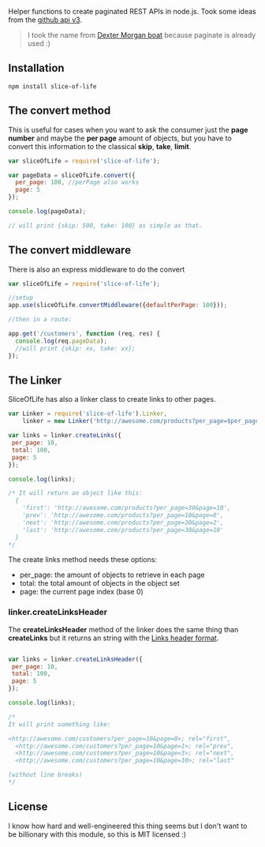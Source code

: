 Helper functions to create paginated REST APIs in node.js. Took some ideas from the [github api v3](http://developer.github.com/v3/#pagination). 

> I took the name from [Dexter Morgan boat](http://dexter.wikia.com/wiki/Slice_of_Life) because paginate is already used :)

## Installation

	npm install slice-of-life

## The convert method

This is useful for cases when you want to ask the consumer just the **page number** and maybe the **per page** amount of objects, but you have to convert this information to the classical **skip**, **take**, **limit**.

~~~javascript
var sliceOfLife = require('slice-of-life');

var pageData = sliceOfLife.convert({
  per_page: 100, //perPage also works
  page: 5
});

console.log(pageData);

// will print {skip: 500, take: 100} as simple as that.  
~~~

## The convert middleware

There is also an express middleware to do the convert

~~~javascript
var sliceOfLife = require('slice-of-life');

//setup
app.use(sliceOfLife.convertMiddleware({defaultPerPage: 100}));

//then in a route:

app.get('/customers', function (req, res) {
  console.log(req.pageData);
  //will print {skip: xx, take: xx};
});
~~~

## The Linker

SliceOfLife has also a linker class to create links to other pages.

~~~javascript
var Linker = require('slice-of-life').Linker,
	linker = new Linker('http://awesome.com/products?per_page=$per_page&page=$page');

var links = linker.createLinks({
 per_page: 10,
 total: 100,
 page: 5
});

console.log(links);

/* It will return an object like this:
  {
    'first': 'http://awesome.com/products?per_page=30&page=10',
	'prev': 'http://awesome.com/products?per_page=10&page=0',
	'next': 'http://awesome.com/products?per_page=30&page=2',
	'last': 'http://awesome.com/products?per_page=30&page=10'
  }
*/
~~~

The create links method needs these options:

-  per_page: the amount of objects to retrieve in each page 
-  total: the total amount of objects in the object set
-  page: the current page index (base 0)

### linker.createLinksHeader

The **createLinksHeader** method of the linker does the same thing than **createLinks** but it returns an string with the [Links header format](http://www.w3.org/Protocols/9707-link-header.html).

~~~javascript

var links = linker.createLinksHeader({
 per_page: 10,
 total: 100,
 page: 5
});

console.log(links);

/*
It will print something like:

<http://awesome.com/customers?per_page=10&page=0>; rel="first",
  <http://awesome.com/customers?per_page=10&page=1>; rel="prev",
  <http://awesome.com/customers?per_page=10&page=3>; rel="next",
  <http://awesome.com/customers?per_page=10&page=10>; rel="last"

(without line breaks)
*/
~~~

## License

I know how hard and well-engineered this thing seems but I don't want to be billionary with this module, so this is MIT licensed :)